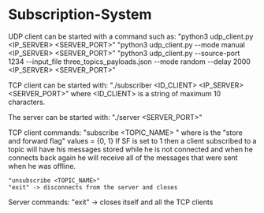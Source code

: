 # Subscription-System
UDP client can be started with a command such as:
	"python3 udp_client.py <IP_SERVER> <SERVER_PORT>"
	"python3 udp_client.py --mode manual <IP_SERVER> <SERVER_PORT>"
	"python3 udp_client.py --source-port 1234 --input_file three_topics_payloads.json --mode random --delay 2000 <IP_SERVER> <SERVER_PORT>"

TCP client can be started with:
	"./subscriber <ID_CLIENT> <IP_SERVER> <SERVER_PORT>"
where <ID_CLIENT> is a string of maximum 10 characters.

The server can be started with:
	"./server <SERVER_PORT>"

TCP client commands:
	"subscribe <TOPIC_NAME> <SF>"
where <SF> is the "store and forward flag" values = {0, 1}
	If SF is set to 1 then a client subscribed to a topic will have
his messages stored while he is not connected and when he connects
back again he will receive all of the messages that were sent when
he was offline.

	"unsubscribe <TOPIC_NAME>"
	"exit" -> disconnects from the server and closes

Server commands:
	"exit" -> closes itself and all the TCP clients
